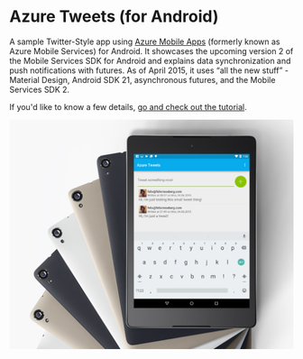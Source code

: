 # Azure Tweets (for Android)
A sample Twitter-Style app using [Azure Mobile Apps](http://azure.microsoft.com/en-us/services/app-service/mobile/) (formerly known as Azure Mobile Services) for Android. It showcases the upcoming version 2 of the Mobile Services SDK for Android and explains data synchronization and push notifications with futures. As of April 2015, it uses “all the new stuff” - Material Design, Android SDK 21, asynchronous futures, and the Mobile Services SDK 2.

If you'd like to know a few details, [go and check out the tutorial](http://felixrieseberg.com/twitter-clone-azure-mobile-services/).

![Screenshot](https://raw.githubusercontent.com/felixrieseberg/AndroidAzureTweets/master/_screenshot.jpg)


